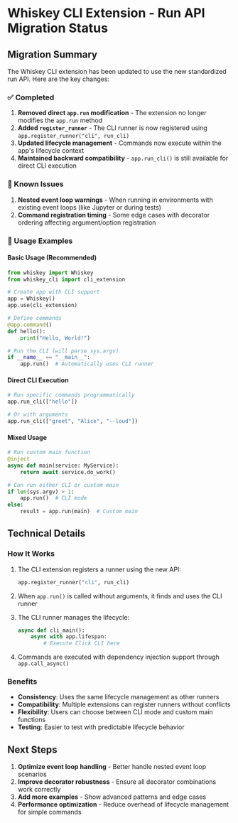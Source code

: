 # Whiskey CLI Extension - Run API Migration Status

## Migration Summary

The Whiskey CLI extension has been updated to use the new standardized run API. Here are the key changes:

### ✅ Completed

1. **Removed direct `app.run` modification** - The extension no longer modifies the `app.run` method
2. **Added `register_runner`** - The CLI runner is now registered using `app.register_runner("cli", run_cli)`
3. **Updated lifecycle management** - Commands now execute within the app's lifecycle context
4. **Maintained backward compatibility** - `app.run_cli()` is still available for direct CLI execution

### 🔧 Known Issues

1. **Nested event loop warnings** - When running in environments with existing event loops (like Jupyter or during tests)
2. **Command registration timing** - Some edge cases with decorator ordering affecting argument/option registration

### 📝 Usage Examples

#### Basic Usage (Recommended)

```python
from whiskey import Whiskey
from whiskey_cli import cli_extension

# Create app with CLI support
app = Whiskey()
app.use(cli_extension)

# Define commands
@app.command()
def hello():
    print("Hello, World!")

# Run the CLI (will parse sys.argv)
if __name__ == "__main__":
    app.run()  # Automatically uses CLI runner
```

#### Direct CLI Execution

```python
# Run specific commands programmatically
app.run_cli(["hello"])

# Or with arguments
app.run_cli(["greet", "Alice", "--loud"])
```

#### Mixed Usage

```python
# Run custom main function
@inject
async def main(service: MyService):
    return await service.do_work()

# Can run either CLI or custom main
if len(sys.argv) > 1:
    app.run()  # CLI mode
else:
    result = app.run(main)  # Custom main
```

## Technical Details

### How It Works

1. The CLI extension registers a runner using the new API:
   ```python
   app.register_runner("cli", run_cli)
   ```

2. When `app.run()` is called without arguments, it finds and uses the CLI runner

3. The CLI runner manages the lifecycle:
   ```python
   async def cli_main():
       async with app.lifespan:
           # Execute Click CLI here
   ```

4. Commands are executed with dependency injection support through `app.call_async()`

### Benefits

- **Consistency**: Uses the same lifecycle management as other runners
- **Compatibility**: Multiple extensions can register runners without conflicts
- **Flexibility**: Users can choose between CLI mode and custom main functions
- **Testing**: Easier to test with predictable lifecycle behavior

## Next Steps

1. **Optimize event loop handling** - Better handle nested event loop scenarios
2. **Improve decorator robustness** - Ensure all decorator combinations work correctly
3. **Add more examples** - Show advanced patterns and edge cases
4. **Performance optimization** - Reduce overhead of lifecycle management for simple commands